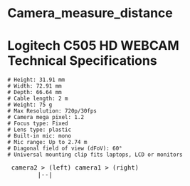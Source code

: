 # Camera_measure_distance

# Logitech C505 HD WEBCAM Technical Specifications
    # Height: 31.91 mm
    # Width: 72.91 mm
    # Depth: 66.64 mm
    # Cable length: 2 m
    # Weight: 75 g
    # Max Resolution: 720p/30fps
    # Camera mega pixel: 1.2
    # Focus type: Fixed
    # Lens type: plastic
    # Built-in mic: mono
    # Mic range: Up to 2.74 m
    # Diagonal field of view (dFoV): 60°
    # Universal mounting clip fits laptops, LCD or monitors
<pre>
 camera2 > (left) camera1 > (right)  
        |--|<cam_width  
  camera1  camera2
        Ʌ  Ʌ        T
       / \/ \       |
      /  /\  \      | distance
     /  /  \  \     |
    /  /    \  \    ⊥
</pre>
